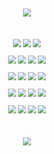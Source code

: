 <br>

<p align="center">
    <img src="https://readme-typing-svg.herokuapp.com?font=roboto&color=b7bdf8&size=18&center=true&vCenter=true&height=16&lines=Software+Developer">
</p>

<br>

<p align="center">
    <img src="https://img.shields.io/badge/PHP-89b4fa.svg?style=flat&logo=laragon&logoColor=white">
    <img src="https://img.shields.io/badge/JavaScript-F7DF1E?style=flat&logo=javascript&logoColor=black">
    <img src="https://img.shields.io/badge/TypeScript-blue?style=flat&logo=typescript&logoColor=white">
</p>
<p align="center">
    <img src="https://img.shields.io/badge/React_Native-0f0f0f.svg?style=flat&logo=react&logoColor=61DAFB">
    <img src="https://img.shields.io/badge/Next.js-black?style=flat&logo=next.js&logoColor=white">
    <img src="https://img.shields.io/badge/NestJS-1b1c31?style=flat&logo=nestjs&logoColor=f00057">
    <img src="https://img.shields.io/badge/Laravel-d11509?style=flat&logo=laravel&logoColor=white">
</p>
<p align="center">
    <img src="https://img.shields.io/badge/Livewire-fb70a9?style=flat&logo=livewire&logoColor=black%22">
    <img src="https://img.shields.io/badge/DaisyUI-5A0EF8?style=flat&logo=daisyui&logoColor=white">
    <img src="https://img.shields.io/badge/Tailwind CSS-fff?style=flat&logo=tailwindcss&logoColor=38bdf8">
    <img src="https://img.shields.io/badge/Alpine.js-fff?style=flat&logo=alpine.js&logoColor=black%22">
</p>
<p align="center">
    <img src="https://img.shields.io/badge/Figma-%23F24E1E.svg?style=flat&logo=figma&logoColor=white">
    <img src="https://img.shields.io/badge/Git-fc6d26?style=flat&logo=git&logoColor=white">
    <img src="https://img.shields.io/badge/Starship-e50a6d.svg?style=flat&logo=starship&logoColor=white">
    <img src="https://img.shields.io/badge/Hoppscotch-081713?style=flat&logo=hoppscotch&logoColor=00ebc3">
</p>
<p align="center">
    <img src="https://img.shields.io/badge/MySQL-3e6e93?style=flat&logo=mysql&logoColor=white">
    <img src="https://img.shields.io/badge/Docker-1d63ed?style=flat&logo=docker&logoColor=white">
    <img src="https://img.shields.io/badge/AWS-ff9900.svg?style=flat&logo=amazonwebservices&logoColor=232F3E">
    <img src="https://img.shields.io/badge/GitHub%20Actions-2088FF.svg?style=flat&logo=githubactions&logoColor=fff">
    
</p>
<br>
<div align="center">

![](https://visitcount.itsvg.in/api?id=kleytusdev&label=View%20count&color=12&icon=4&pretty=true)
    
</div>
